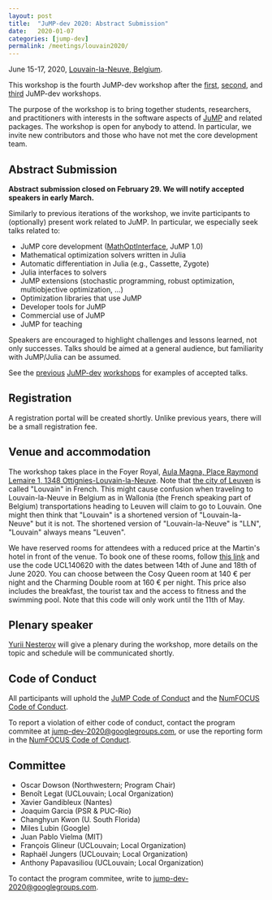 ```yaml
---
layout: post
title:  "JuMP-dev 2020: Abstract Submission"
date:   2020-01-07
categories: [jump-dev]
permalink: /meetings/louvain2020/
---
```


June 15-17, 2020, [Louvain-la-Neuve, Belgium](https://goo.gl/maps/fyxqevrKn76nvhwq9).

This workshop is the fourth JuMP-dev workshop after the [first](/meetings/mit2017/),
[second](/meetings/bordeaux2018/), and [third](/meetings/santiago2019) JuMP-dev workshops.

The purpose of the workshop is to bring together students, researchers, and practitioners
with interests in the software aspects of [JuMP](https://github.com/JuliaOpt/JuMP.jl) and
related packages. The workshop is open for anybody to attend. In particular, we invite new
contributors and those who have not met the core development team.

## Abstract Submission

**Abstract submission closed on February 29. We will notify accepted speakers in
early March.**

Similarly to previous iterations of the workshop, we invite participants to
(optionally) present work related to JuMP. In particular, we especially seek
talks related to:

- JuMP core development ([MathOptInterface](https://github.com/JuliaOpt/MathOptInterface.jl), JuMP 1.0)
- Mathematical optimization solvers written in Julia
- Automatic differentiation in Julia (e.g., Cassette, Zygote)
- Julia interfaces to solvers
- JuMP extensions (stochastic programming, robust optimization, multiobjective optimization, ...)
- Optimization libraries that use JuMP
- Developer tools for JuMP
- Commercial use of JuMP
- JuMP for teaching

Speakers are encouraged to highlight challenges and lessons learned, not only successes.
Talks should be aimed at a general audience, but familiarity with JuMP/Julia can be assumed.

See the [previous](/meetings/mit2017/) [JuMP-dev](/meetings/bordeaux2018/)
[workshops](/meetings/santiago2019) for examples of accepted talks.

## Registration

A registration portal will be created shortly. Unlike previous years, there will be a
small registration fee.

## Venue and accommodation

The workshop takes place in the Foyer Royal, [Aula Magna, Place Raymond Lemaire 1, 1348 Ottignies-Louvain-la-Neuve](https://goo.gl/maps/TNjFms4MW4GXPewJ6).
Note that [the city of Leuven](https://en.wikipedia.org/wiki/Leuven) is called "Louvain" in French.
This might cause confusion when traveling to Louvain-la-Neuve in Belgium as in Wallonia (the French speaking part of Belgium) transportations heading to Leuven will claim to go to Louvain.
One might then think that "Louvain" is a shortened version of "Louvain-la-Neuve" but it is not.
The shortened version of "Louvain-la-Neuve" is "LLN", "Louvain" always means "Leuven".

We have reserved rooms for attendees with a reduced price at the Martin's hotel in front of the venue.
To book one of these rooms, follow [this link](https://reservations.cubilis.eu/martins-louvain-la-neuve) and use the code UCL140620 with the dates between 14th of June and 18th of June 2020.
You can choose between the Cosy Queen room at 140 € per night and the Charming Double room at 160 € per night.
This price also includes the breakfast, the tourist tax and the access to fitness and the swimming pool.
Note that this code will only work until the 11th of May.

## Plenary speaker

[Yurii Nesterov](https://en.wikipedia.org/wiki/Yurii_Nesterov) will give a plenary during the workshop, more details on the topic and schedule will be communicated shortly.

## Code of Conduct

All participants will uphold the [JuMP Code of Conduct](https://github.com/JuliaOpt/JuMP.jl/blob/master/CODE_OF_CONDUCT.md)
and the [NumFOCUS Code of Conduct](https://numfocus.org/code-of-conduct).

To report a violation of either code of conduct, contact the program commitee at [jump-dev-2020@googlegroups.com](jump-dev-2020@googlegroups.com), or use the reporting form in the [NumFOCUS Code of Conduct](https://numfocus.org/code-of-conduct).

## Committee

- Oscar Dowson (Northwestern; Program Chair)
- Benoît Legat (UCLouvain; Local Organization)
- Xavier Gandibleux (Nantes)
- Joaquim Garcia (PSR & PUC-Rio)
- Changhyun Kwon (U. South Florida)
- Miles Lubin (Google)
- Juan Pablo Vielma (MIT)
- François Glineur (UCLouvain; Local Organization)
- Raphaël Jungers (UCLouvain; Local Organization)
- Anthony Papavasiliou (UCLouvain; Local Organization)

To contact the program commitee, write to [jump-dev-2020@googlegroups.com](jump-dev-2020@googlegroups.com).
